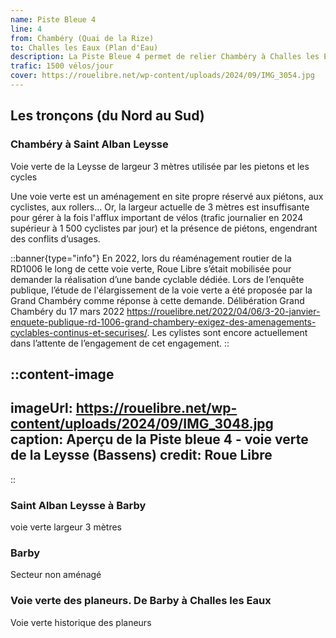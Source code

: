 ```yaml
---
name: Piste Bleue 4
line: 4
from: Chambéry (Quai de la Rize)
to: Challes les Eaux (Plan d'Eau)
description: La Piste Bleue 4 permet de relier Chambéry à Challes les Eaux via Bassens, Saint Alban Leysse et Barby. Après avoir longé la Leysse jusqu'à Barby, elle relie Challes les Eaux par la voie verte des planeurs, le long de l'aérodrome de Challes les Eaux.
trafic: 1500 vélos/jour
cover: https://rouelibre.net/wp-content/uploads/2024/09/IMG_3054.jpg
---
```


## Les tronçons (du Nord au Sud)

### Chambéry à Saint Alban Leysse
Voie verte de la Leysse de largeur 3 mètres utilisée par les pietons et les cycles

Une voie verte est un aménagement en site propre réservé aux piétons, aux cyclistes, aux rollers...  Or, la largeur actuelle de 3 mètres est insuffisante pour gérer à la fois l'afflux important de vélos (trafic journalier en 2024 supérieur à 1 500 cyclistes par jour) et la présence de piétons, engendrant des conflits d’usages.

::banner{type="info"}
En 2022, lors du réaménagement routier de la RD1006 le long de cette voie verte, Roue Libre s’était mobilisée pour demander la réalisation d’une bande cyclable dédiée. Lors de l’enquête publique, l’étude de l'élargissement de la voie verte a été proposée par la Grand Chambéry comme réponse à cette demande. Délibération Grand Chambéry du 17 mars 2022 https://rouelibre.net/2022/04/06/3-20-janvier-enquete-publique-rd-1006-grand-chambery-exigez-des-amenagements-cyclables-continus-et-securises/. Les cylistes sont encore actuellement dans l’attente de l’engagement de cet engagement.
::

::content-image
---
imageUrl: https://rouelibre.net/wp-content/uploads/2024/09/IMG_3048.jpg
caption: Aperçu de la Piste bleue 4 - voie verte de la Leysse (Bassens)
credit: Roue Libre
---
::

### Saint Alban Leysse à Barby
voie verte
largeur 3 mètres

### Barby
Secteur non aménagé

### Voie verte des planeurs. De Barby à Challes les Eaux
Voie verte historique des planeurs
